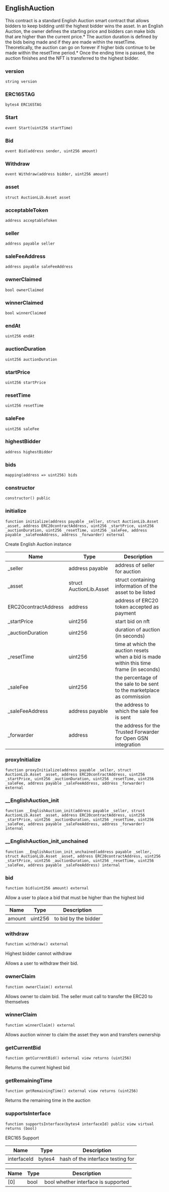 ## EnglishAuction

This contract is a standard English Auction smart contract that allows
bidders to keep bidding until the highest bidder wins the asset. In an
English Auction, the owner defines the starting price and bidders can make
bids that are higher than the current price.* The auction duration is defined
by the bids being made and if they are made within the resetTime.
Theoretically, the auction can go on forever if higher bids continue to be
made within the resetTime period.* Once the ending time is passed, the
auction finishes and the NFT is transferred to the highest bidder.

### version

```solidity
string version
```

### ERC165TAG

```solidity
bytes4 ERC165TAG
```

### Start

```solidity
event Start(uint256 startTime)
```

### Bid

```solidity
event Bid(address sender, uint256 amount)
```

### Withdraw

```solidity
event Withdraw(address bidder, uint256 amount)
```

### asset

```solidity
struct AuctionLib.Asset asset
```

### acceptableToken

```solidity
address acceptableToken
```

### seller

```solidity
address payable seller
```

### saleFeeAddress

```solidity
address payable saleFeeAddress
```

### ownerClaimed

```solidity
bool ownerClaimed
```

### winnerClaimed

```solidity
bool winnerClaimed
```

### endAt

```solidity
uint256 endAt
```

### auctionDuration

```solidity
uint256 auctionDuration
```

### startPrice

```solidity
uint256 startPrice
```

### resetTime

```solidity
uint256 resetTime
```

### saleFee

```solidity
uint256 saleFee
```

### highestBidder

```solidity
address highestBidder
```

### bids

```solidity
mapping(address => uint256) bids
```

### constructor

```solidity
constructor() public
```

### initialize

```solidity
function initialize(address payable _seller, struct AuctionLib.Asset _asset, address ERC20contractAddress, uint256 _startPrice, uint256 _auctionDuration, uint256 _resetTime, uint256 _saleFee, address payable _saleFeeAddress, address _forwarder) external
```

Create English Auction instance

| Name | Type | Description |
| ---- | ---- | ----------- |
| _seller | address payable | address of seller for auction |
| _asset | struct AuctionLib.Asset | struct containing information of the asset to be listed |
| ERC20contractAddress | address | address of ERC20 token accepted as payment |
| _startPrice | uint256 | start bid on nft |
| _auctionDuration | uint256 | duration of auction (in seconds) |
| _resetTime | uint256 | time at which the auction resets when a bid is made within this time frame (in seconds) |
| _saleFee | uint256 | the percentage of the sale to be sent to the marketplace as commission |
| _saleFeeAddress | address payable | the address to which the sale fee is sent |
| _forwarder | address | the address for the Trusted Forwarder for Open GSN integration |

### proxyInitialize

```solidity
function proxyInitialize(address payable _seller, struct AuctionLib.Asset _asset, address ERC20contractAddress, uint256 _startPrice, uint256 _auctionDuration, uint256 _resetTime, uint256 _saleFee, address payable _saleFeeAddress, address _forwarder) external
```

### __EnglishAuction_init

```solidity
function __EnglishAuction_init(address payable _seller, struct AuctionLib.Asset _asset, address ERC20contractAddress, uint256 _startPrice, uint256 _auctionDuration, uint256 _resetTime, uint256 _saleFee, address payable _saleFeeAddress, address _forwarder) internal
```

### __EnglishAuction_init_unchained

```solidity
function __EnglishAuction_init_unchained(address payable _seller, struct AuctionLib.Asset _asset, address ERC20contractAddress, uint256 _startPrice, uint256 _auctionDuration, uint256 _resetTime, uint256 _saleFee, address payable _saleFeeAddress) internal
```

### bid

```solidity
function bid(uint256 amount) external
```

Allow a user to place a bid that must be higher than the highest bid

| Name | Type | Description |
| ---- | ---- | ----------- |
| amount | uint256 | to bid by the bidder |

### withdraw

```solidity
function withdraw() external
```

Highest bidder cannot withdraw

Allows a user to withdraw their bid.

### ownerClaim

```solidity
function ownerClaim() external
```

Allows owner to claim bid.
The seller must call to transfer the ERC20 to themselves

### winnerClaim

```solidity
function winnerClaim() external
```

Allows auction winner to claim the asset they won and transfers ownership

### getCurrentBid

```solidity
function getCurrentBid() external view returns (uint256)
```

Returns the current highest bid

### getRemainingTime

```solidity
function getRemainingTime() external view returns (uint256)
```

Returns the remaining time in the auction

### supportsInterface

```solidity
function supportsInterface(bytes4 interfaceId) public view virtual returns (bool)
```

ERC165 Support

| Name | Type | Description |
| ---- | ---- | ----------- |
| interfaceId | bytes4 | hash of the interface testing for |

| Name | Type | Description |
| ---- | ---- | ----------- |
| [0] | bool | bool whether interface is supported |


